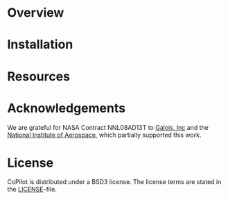 Overview
========

Installation
============

Resources
=========

Acknowledgements
================

We are grateful for NASA Contract NNL08AD13T to [Galois, Inc](http://corp.galois.com/) and the [National Institute of Aerospace](http://www.nianet.org/), which partially supported this work.

License
=======

CoPilot is distributed under a BSD3 license. The license terms are stated in the [LICENSE](http://github.com/niswegmann/copilot-language/tree/master/LICENSE)-file.
